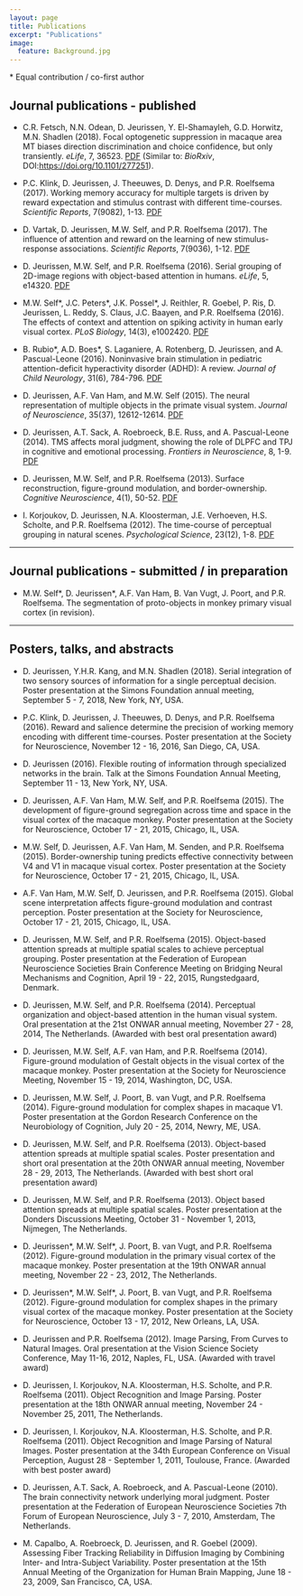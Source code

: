 ```yaml
---
layout: page
title: Publications
excerpt: "Publications"
image:
  feature: Background.jpg
---
```


\* Equal contribution / co-first author

## Journal publications - published

* C.R. Fetsch, N.N. Odean, D. Jeurissen, Y. El-Shamayleh, G.D. Horwitz, M.N. Shadlen (2018). Focal optogenetic suppression in macaque area MT biases direction discrimination and choice confidence, but only transiently. _eLife_,  7, 36523. <i class="fa fa-file-pdf-o"></i> [PDF](https://elifesciences.org/download/aHR0cHM6Ly9jZG4uZWxpZmVzY2llbmNlcy5vcmcvYXJ0aWNsZXMvMzY1MjMvZWxpZmUtMzY1MjMtdjIucGRm/elife-36523-v2.pdf?_hash=IcM8Uw4KaAGU0FT9Uws4THeYryZBJhJcxCYFamXP618%3D) (Similar to: _BioRxiv_, DOI:https://doi.org/10.1101/277251).

* P.C. Klink, D. Jeurissen, J. Theeuwes, D. Denys, and P.R. Roelfsema (2017). Working memory accuracy for multiple targets is driven by reward expectation and stimulus contrast with different time-courses. _Scientific Reports_, 7(9082), 1-13. <i class="fa fa-file-pdf-o"></i> [PDF](papers/2017_Klink_ScientificReports.pdf)

* D. Vartak, D. Jeurissen, M.W. Self, and P.R. Roelfsema (2017). The influence of attention and reward on the learning of new stimulus-response associations. _Scientific Reports_, 7(9036), 1-12. <i class="fa fa-file-pdf-o"></i> [PDF](papers/2017_Vartak_ScientificReports.pdf)

* D. Jeurissen, M.W. Self, and P.R. Roelfsema (2016). Serial grouping of 2D-image regions with object-based attention in humans. _eLife_,  5, e14320. <i class="fa fa-file-pdf-o"></i> [PDF](https://elifesciences.org/content/5/e14320-download.pdf)

* M.W. Self\*, J.C. Peters\*, J.K. Possel\*, J. Reithler, R. Goebel, P. Ris, D. Jeurissen, L. Reddy, S. Claus, J.C. Baayen, and P.R. Roelfsema (2016). The effects of context and attention on spiking activity in human early visual cortex. _PLoS Biology_, 14(3), e1002420. <i class="fa fa-file-pdf-o"></i> [PDF](papers/2016_Self_PlosBiology.pdf)

* B. Rubio\*, A.D. Boes\*, S. Laganiere, A. Rotenberg, D. Jeurissen, and A. Pascual-Leone (2016). Noninvasive brain stimulation in pediatric attention-deficit hyperactivity disorder (ADHD): A review. _Journal of Child Neurology_, 31(6), 784-796. <i class="fa fa-file-pdf-o"></i> [PDF](papers/2016_Rubio_JChildNeurology.pdf)

* D. Jeurissen, A.F. Van Ham, and M.W. Self (2015). The neural representation of multiple objects in the primate visual system. _Journal of Neuroscience_, 35(37), 12612-12614. <i class="fa fa-file-pdf-o"></i> [PDF](papers/2015_Jeurissen_JNeurosc.pdf)

* D. Jeurissen, A.T. Sack, A. Roebroeck, B.E. Russ, and A. Pascual-Leone (2014). TMS affects moral judgment, showing the role of DLPFC and TPJ in cognitive and emotional processing. _Frontiers in Neuroscience_, 8, 1-9. <i class="fa fa-file-pdf-o"></i> [PDF](http://journal.frontiersin.org/article/10.3389/fnins.2014.00018/pdf)

* D. Jeurissen, M.W. Self, and P.R. Roelfsema (2013). Surface reconstruction, figure-ground modulation, and border-ownership. _Cognitive Neuroscience_, 4(1), 50-52. <i class="fa fa-file-pdf-o"></i> [PDF](papers/2013_JeurissenSelfRoelfsema_CognitiveNeuroscience.pdf)

* I. Korjoukov, D. Jeurissen, N.A. Kloosterman, J.E. Verhoeven, H.S. Scholte, and P.R. Roelfsema (2012). The time-course of perceptual grouping in natural scenes. _Psychological Science_, 23(12), 1-8. <i class="fa fa-file-pdf-o"></i> [PDF](papers/2012_KorjoukovJeurissenRoelfsema_PsychScience_complete.pdf)

---

## Journal publications - submitted / in preparation

* M.W. Self\*, D. Jeurissen\*, A.F. Van Ham, B. Van Vugt, J. Poort, and P.R. Roelfsema. The segmentation of proto-objects in monkey primary visual cortex (in revision).

---

## Posters, talks, and abstracts

* D. Jeurissen, Y.H.R. Kang, and M.N. Shadlen (2018). Serial integration of two sensory sources of information for a single perceptual decision. Poster presentation at the Simons Foundation annual meeting, September 5 - 7, 2018, New York, NY, USA.

* P.C. Klink, D. Jeurissen, J. Theeuwes, D. Denys, and P.R. Roelfsema (2016). Reward and salience determine the precision of working memory encoding with different time-courses. Poster presentation at the Society for Neuroscience, November 12 - 16, 2016, San Diego, CA, USA.

* D. Jeurissen (2016). Flexible routing of information through specialized networks in the brain. Talk at the Simons Foundation Annual Meeting, September 11 - 13, New York, NY, USA.

* D. Jeurissen, A.F. Van Ham, M.W. Self, and P.R. Roelfsema (2015). The development of figure-ground segregation across time and space in the visual cortex of the macaque monkey. Poster presentation at the Society for Neuroscience, October 17 - 21, 2015, Chicago, IL, USA.

* M.W. Self, D. Jeurissen, A.F. Van Ham, M. Senden, and P.R. Roelfsema (2015). Border-ownership tuning predicts effective connectivity between V4 and V1 in macaque visual cortex. Poster presentation at the Society for Neuroscience, October 17 - 21, 2015, Chicago, IL, USA.

* A.F. Van Ham, M.W. Self, D. Jeurissen, and P.R. Roelfsema (2015). Global scene interpretation affects figure-ground modulation and contrast perception. Poster presentation at the Society for Neuroscience, October 17 - 21, 2015, Chicago, IL, USA.

* D. Jeurissen, M.W. Self, and P.R. Roelfsema (2015). Object-based attention spreads at multiple spatial scales to achieve perceptual grouping. Poster presentation at the Federation of European Neuroscience Societies Brain Conference Meeting on Bridging Neural Mechanisms and Cognition, April 19 - 22, 2015, Rungstedgaard, Denmark.

* D. Jeurissen, M.W. Self, and P.R. Roelfsema (2014). Perceptual organization and object-based attention in the human visual system. Oral presentation at the 21st ONWAR annual meeting, November 27 - 28, 2014, The Netherlands. (Awarded with best oral presentation award)

* D. Jeurissen, M.W. Self, A.F. van Ham, and P.R. Roelfsema (2014). Figure-ground modulation of Gestalt objects in the visual cortex of the macaque monkey. Poster presentation at the Society for Neuroscience Meeting, November 15 - 19, 2014, Washington, DC, USA.

* D. Jeurissen, M.W. Self, J. Poort, B. van Vugt, and P.R. Roelfsema (2014). Figure-ground modulation for complex shapes in macaque V1. Poster presentation at the Gordon Research Conference on the Neurobiology of Cognition, July 20 - 25, 2014, Newry, ME, USA.

* D. Jeurissen, M.W. Self, and P.R. Roelfsema (2013). Object-based attention spreads at multiple spatial scales. Poster presentation and short oral presentation at the 20th ONWAR annual meeting, November 28 - 29, 2013, The Netherlands. (Awarded with best short oral presentation award)

* D. Jeurissen, M.W. Self, and P.R. Roelfsema (2013). Object based attention spreads at multiple spatial scales. Poster presentation at the Donders Discussions Meeting, October 31 - November 1, 2013, Nijmegen, The Netherlands.

* D. Jeurissen\*, M.W. Self\*, J. Poort, B. van Vugt, and P.R. Roelfsema (2012). Figure-ground modulation in the primary visual cortex of the macaque monkey. Poster presentation at the 19th ONWAR annual meeting, November 22 - 23, 2012, The Netherlands.

* D. Jeurissen\*, M.W. Self\*, J. Poort, B. van Vugt, and P.R. Roelfsema (2012). Figure-ground modulation for complex shapes in the primary visual cortex of the macaque monkey. Poster presentation at the Society for Neuroscience, October 13 - 17, 2012, New Orleans, LA, USA.

* D. Jeurissen and P.R. Roelfsema (2012). Image Parsing, From Curves to Natural Images. Oral presentation at the Vision Science Society Conference, May 11-16, 2012, Naples, FL, USA. (Awarded with travel award)

* D. Jeurissen, I. Korjoukov, N.A. Kloosterman, H.S. Scholte, and P.R. Roelfsema (2011). Object Recognition and Image Parsing. Poster presentation at the 18th ONWAR annual meeting, November 24 - November 25, 2011, The Netherlands.

* D. Jeurissen, I. Korjoukov, N.A. Kloosterman, H.S. Scholte, and P.R. Roelfsema (2011). Object Recognition and Image Parsing of Natural Images. Poster presentation at the 34th European Conference on Visual Perception, August 28 - September 1, 2011, Toulouse, France.
(Awarded with best poster award)

* D. Jeurissen, A.T. Sack, A. Roebroeck, and A. Pascual-Leone (2010). The brain connectivity network underlying moral judgment. Poster presentation at the Federation of European Neuroscience Societies 7th Forum of European Neuroscience, July 3 - 7, 2010, Amsterdam, The Netherlands.

* M. Capalbo, A. Roebroeck, D. Jeurissen, and R. Goebel (2009). Assessing Fiber Tracking Reliability in Diffusion Imaging by Combining Inter- and Intra-Subject Variability. Poster presentation at the 15th Annual Meeting of the Organization for Human Brain Mapping, June 18 - 23, 2009, San Francisco, CA, USA.
